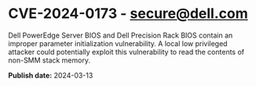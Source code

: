 # CVE-2024-0173 - secure@dell.com

Dell PowerEdge Server BIOS and Dell Precision Rack BIOS contain an improper parameter initialization vulnerability. A local low privileged attacker could potentially exploit this vulnerability to read the contents of non-SMM stack memory.

**Publish date:** 2024-03-13

